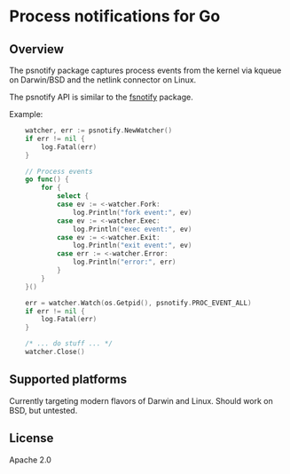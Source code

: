# Process notifications for Go

## Overview

The psnotify package captures process events from the kernel via
kqueue on Darwin/BSD and the netlink connector on Linux.

The psnotify API is similar to the
[fsnotify](https://github.com/howeyc/fsnotify) package.

Example:
```go
    watcher, err := psnotify.NewWatcher()
    if err != nil {
        log.Fatal(err)
    }

    // Process events
    go func() {
        for {
            select {
            case ev := <-watcher.Fork:
                log.Println("fork event:", ev)
            case ev := <-watcher.Exec:
                log.Println("exec event:", ev)
            case ev := <-watcher.Exit:
                log.Println("exit event:", ev)
            case err := <-watcher.Error:
                log.Println("error:", err)
            }
        }
    }()

    err = watcher.Watch(os.Getpid(), psnotify.PROC_EVENT_ALL)
    if err != nil {
        log.Fatal(err)
    }

    /* ... do stuff ... */
    watcher.Close()
```

## Supported platforms

Currently targeting modern flavors of Darwin and Linux.
Should work on BSD, but untested.

## License

Apache 2.0
